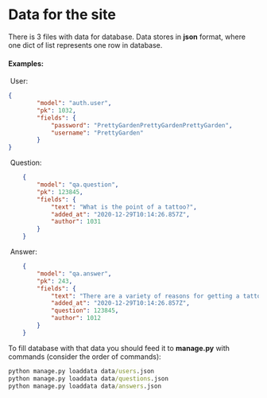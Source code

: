 # Data for the site

There is 3 files with data for database.
Data stores in **json** format, where one dict of list represents one row in database.

#### Examples: 

​	User:

```json
{
        "model": "auth.user",
        "pk": 1032,
        "fields": {
            "password": "PrettyGardenPrettyGardenPrettyGarden",
            "username": "PrettyGarden"
        }
}
```

​	Question:

```json
    {
        "model": "qa.question",
        "pk": 123845,
        "fields": {
            "text": "What is the point of a tattoo?",
            "added_at": "2020-12-29T10:14:26.857Z",
            "author": 1031
        }
    }
```

​	Answer:

```json
    {
        "model": "qa.answer",
        "pk": 243,
        "fields": {
            "text": "There are a variety of reasons for getting a tattoo. You can ... time.",
            "added_at": "2020-12-29T10:14:26.857Z",
            "question": 123845,
            "author": 1012
        }
    }
```



To fill database with that data you should feed it to **manage.py** with commands (consider the order of commands):

```cmd
python manage.py loaddata data/users.json
python manage.py loaddata data/questions.json
python manage.py loaddata data/answers.json
```


